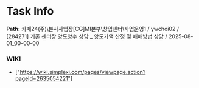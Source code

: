# Task Info

**Path:** 카페24(주)\본사사업장\[CG]MI본부\창업센터\사업운영1 / ywchoi02 / [284271] 기존 센터장 양도양수 상담 _ 양도가액 산정 및 매매방법 상담 / 2025-08-01_00-00-00

### WIKI
- ["https://wiki.simplexi.com/pages/viewpage.action?pageId=2635054221"]

